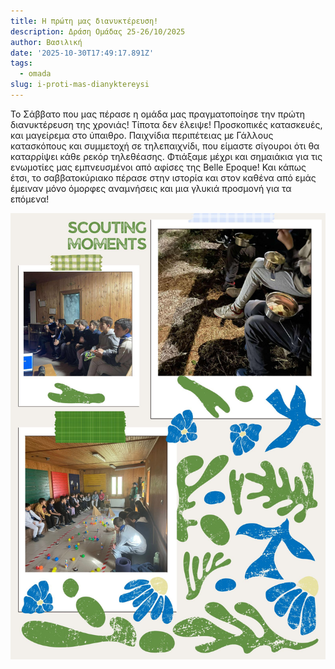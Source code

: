```yaml
---
title: Η πρώτη μας διανυκτέρευση!
description: Δράση Ομάδας 25-26/10/2025
author: Βασιλική
date: '2025-10-30T17:49:17.891Z'
tags:
  - omada
slug: i-proti-mas-dianyktereysi
---
```

Το Σάββατο που μας πέρασε η ομάδα μας πραγματοποίησε την πρώτη διανυκτέρευση της χρονιάς! Τίποτα δεν έλειψε! Προσκοπικές κατασκευές, και μαγείρεμα στο ύπαιθρο. Παιχνίδια περιπέτειας με Γάλλους κατασκόπους και συμμετοχή σε τηλεπαιχνίδι, που είμαστε σίγουροι ότι θα καταρρίψει κάθε ρεκόρ τηλεθέασης. Φτιάξαμε μέχρι και σημαιάκια για τις ενωμοτίες μας εμπνευσμένοι από αφίσες της Belle Epoque! Και κάπως έτσι, το σαββατοκύριακο πέρασε στην ιστορία και στον καθένα από εμάς έμειναν μόνο όμορφες αναμνήσεις και μια γλυκιά προσμονή για τα επόμενα!&#x20;

![](https://github.com/KDesp73/2osysthma/raw/refs/heads/main/public/content/blog/assets/scouting-moments-jpg)

